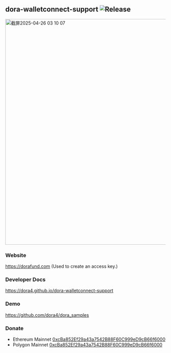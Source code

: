 dora-walletconnect-support
![Release](https://jitpack.io/v/dora4/dora-walletconnect-support.svg)
--------------------------------

<img width="708" alt="截屏2025-04-26 03 10 07" src="https://github.com/user-attachments/assets/b8bb97ce-a567-4201-8b9a-2543bb291285" />

### Website

https://dorafund.com (Used to create an access key.)

### Developer Docs

https://dora4.github.io/dora-walletconnect-support

### Demo

https://github.com/dora4/dora_samples

### Donate

- Ethereum Mainnet [0xcBa852Ef29a43a7542B88F60C999eD9cB66f6000](https://etherscan.io/address/0xcBa852Ef29a43a7542B88F60C999eD9cB66f6000)
- Polygon Mainnet [0xcBa852Ef29a43a7542B88F60C999eD9cB66f6000](https://polygonscan.com/address/0xcBa852Ef29a43a7542B88F60C999eD9cB66f6000)

